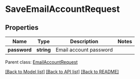 # SaveEmailAccountRequest

## Properties
Name | Type | Description | Notes
------------ | ------------- | ------------- | -------------
**password** | **string** | Email account password | 

 Parent class: [EmailAccountRequest](EmailAccountRequest.md)

[[Back to Model list]](README.md#documentation-for-models) [[Back to API list]](README.md#documentation-for-api-endpoints) [[Back to README]](README.md)


